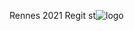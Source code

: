 Rennes 2021
Regit st![logo](https://intranet.univ-rennes2.fr/sites/default/files/resize/UHB/SERVICE-COMMUNICATION/logor2-noir-150x147.png)
